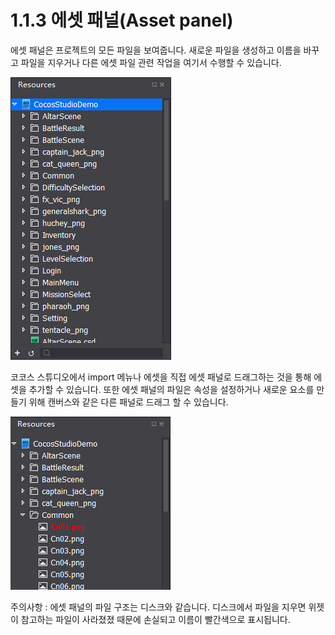 # 1.1.3 에셋 패널(Asset panel)

에셋 패널은 프로젝트의 모든 파일을 보여줍니다. 새로운 파일을 생성하고 이름을 바꾸고 파일을 지우거나 다른 에셋 파일 관련 작업을 여기서 수행할 수 있습니다.

![Image](res/image009.png)

코코스 스튜디오에서 import 메뉴나 에셋을 직접 에셋 패널로 드래그하는 것을 통해 에셋을 추가할 수 있습니다. 또한 에셋 패널의 파일은 속성을 설정하거나 새로운 요소를 만들기 위해 캔버스와 같은 다른 패널로 드래그 할 수 있습니다.

![Image](res/image010.png)

주의사항 : 에셋 패널의 파일 구조는 디스크와 같습니다. 디스크에서 파일을 지우면 위젯이 참고하는 파일이 사라졌졌 때문에 손실되고 이름이 빨간색으로 표시됩니다.
